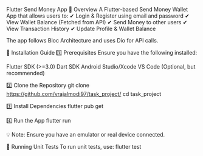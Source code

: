 Flutter Send Money App
📌 Overview
A Flutter-based Send Money Wallet App that allows users to:
✔ Login & Register using email and password
✔ View Wallet Balance (Fetched from API)
✔ Send Money to other users
✔ View Transaction History
✔ Update Profile & Wallet Balance

The app follows Bloc Architecture and uses Dio for API calls.

🚀 Installation Guide
1️⃣ Prerequisites
Ensure you have the following installed:

Flutter SDK (>=3.0)
Dart SDK
Android Studio/Xcode
VS Code (Optional, but recommended)

2️⃣ Clone the Repository
git clone https://github.com/vrajalmodi97/task_project/
cd task_project

3️⃣ Install Dependencies
flutter pub get

4️⃣ Run the App
flutter run

💡 Note: Ensure you have an emulator or real device connected.

🧪 Running Unit Tests
To run unit tests, use:
flutter test
